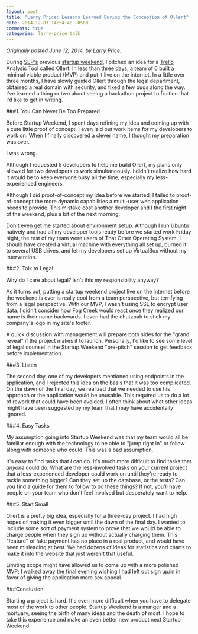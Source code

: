 ```yaml
---
layout: post
title: "Larry Price: Lessons Learned During the Conception of Ollert"
date: 2014-12-03 14:54:48 -0500
comments: true
categories: larry-price talk
---
```


_Originally posted June 12, 2014, by [Larry Price](http://www.larry-price.com/blog/2014/06/12/lessons-learned-during-the-conception-of-ollert/)._

During [SEP's](http://sep.com) previous [startup weekend](http://sep.com/labs/), I pitched an idea for a [Trello](http://trello.com) Analysis Tool called [Ollert](https://ollertapp.com). In less than three days, a team of 6 built a minimal viable product (MVP) and put it live on the internet. In a little over three months, I have slowly guided Ollert through the legal department, obtained a real domain with security, and fixed a few bugs along the way. I've learned a thing or two about seeing a hackathon project to fruition that I'd like to get in writing.

###1. You Can Never Be Too Prepared

Before Startup Weekend, I spent days refining my idea and coming up with a cute little proof of concept. I even laid out work items for my developers to work on. When I finally discovered a clever name, I thought my preparation was over.

I was wrong.

Although I requested 5 developers to help me build Ollert, my plans only allowed for two developers to work simultaneously. I didn't realize how hard it would be to keep everyone busy all the time, especially my less-experienced engineers.

Although I did proof-of-concept my idea before we started, I failed to proof-of-concept the more dynamic capabilities a multi-user web application needs to provide. This mistake cost another developer and I the first night of the weekend, plus a bit of the next morning.

Don't even get me started about environment setup. Although I run [Ubuntu](http://www.ubuntu.com) natively and had all my developer tools ready before we started work Friday night, the rest of my team were users of That Other Operating System. I should have created a virtual machine with everything all set up, burned it to several USB drives, and let my developers set up VirtualBox without my intervention.

###2. Talk to Legal

Why do I care about legal? Isn't this my responsibility anyway?

As it turns out, putting a startup weekend project live on the internet before the weekend is over is really cool from a team perspective, but terrifying from a legal perspective. With our MVP, I wasn't using SSL to encrypt user data. I didn't consider how Fog Creek would react once they realized our name is their name backwards. I even had the chutzpah to stick my company's logo in my site's footer.

A quick discussion with management will prepare both sides for the "grand reveal" if the project makes it to launch. Personally, I'd like to see some level of legal counsel in the Startup Weekend "pre-pitch" session to get feedback before implementation.

###3. Listen

The second day, one of my developers mentioned using endpoints in the application, and I rejected this idea on the basis that it was too complicated. On the dawn of the final day, we realized that we needed to use his approach or the application would be unusable. This required us to do a lot of rework that could have been avoided. I often think about what other ideas might have been suggested by my team that I may have accidentally ignored.

###4. Easy Tasks

My assumption going into Startup Weekend was that my team would all be familiar enough with the technology to be able to "jump right in" or follow along with someone who could. This was a bad assumption.

It's easy to find tasks that _I_ can do. It's much more difficult to find tasks that _anyone_ could do. What are the less-involved tasks on your current project that a less-experienced developer could work on until they're ready to tackle something bigger? Can they set up the database, or the tests? Can you find a guide for them to follow to do these things? If not, you'll have people on your team who don't feel involved but desperately want to help.

###5. Start Small

Ollert is a pretty big idea, especially for a three-day project. I had high hopes of making it even bigger until the dawn of the final day. I wanted to include some sort of payment system to prove that we would be able to charge people when they sign up without actually charging them. This "feature" of fake payment has no place in a real product, and would have been misleading at best. We had dozens of ideas for statistics and charts to make it into the website that just weren't that useful.

Limiting scope might have allowed us to come up with a more polished MVP; I walked away the final evening wishing I had left out sign up/in in favor of giving the application more sex appeal.

###Conclusion

Starting a project is hard. It's even more difficult when you have to delegate most of the work to other people. Startup Weekend is a manger and a mortuary, seeing the birth of many ideas and the death of most. I hope to take this experience and make an even better new product next Startup Weekend.
